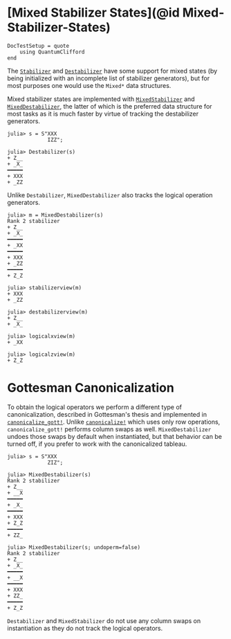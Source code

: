 # [Mixed Stabilizer States](@id Mixed-Stabilizer-States)

```@meta
DocTestSetup = quote
    using QuantumClifford
end
```

The [`Stabilizer`](@ref) and [`Destabilizer`](@ref) have some support for mixed
states (by being initialized with an incomplete list of stabilizer generators),
but for most purposes one would use the `Mixed*` data structures.

Mixed stabilizer states are implemented with [`MixedStabilizer`](@ref) and
[`MixedDestabilizer`](@ref), the latter of which is the preferred data structure
for most tasks as it is much faster by virtue of tracking the destabilizer
generators.

```jldoctest mix
julia> s = S"XXX
             IZZ";

julia> Destabilizer(s)
+ Z__
+ _X_
━━━━━
+ XXX
+ _ZZ
```

Unlike `Destabilizer`, `MixedDestabilizer` also tracks the logical
operation generators.

```jldoctest mix
julia> m = MixedDestabilizer(s)
Rank 2 stabilizer
+ Z__
+ _X_
━━━━━
+ _XX
━━━━━
+ XXX
+ _ZZ
━━━━━
+ Z_Z

julia> stabilizerview(m)
+ XXX
+ _ZZ

julia> destabilizerview(m)
+ Z__
+ _X_

julia> logicalxview(m)
+ _XX

julia> logicalzview(m)
+ Z_Z
```

# Gottesman Canonicalization

To obtain the logical operators we perform a different type of canonicalization,
described in Gottesman's thesis and implemented in [`canonicalize_gott!`](@ref).
Unlike [`canonicalize!`](@ref) which uses only row operations,
`canonicalize_gott!` performs column swaps as well. `MixedDestabilizer` undoes
those swaps by default when instantiated, but that behavior can be turned off,
if you prefer to work with the canonicalized tableau.

```jldoctest mix
julia> s = S"XXX
             ZIZ";

julia> MixedDestabilizer(s)
Rank 2 stabilizer
+ Z__
+ __X
━━━━━
+ _X_
━━━━━
+ XXX
+ Z_Z
━━━━━
+ ZZ_

julia> MixedDestabilizer(s; undoperm=false)
Rank 2 stabilizer
+ Z__
+ _X_
━━━━━
+ __X
━━━━━
+ XXX
+ ZZ_
━━━━━
+ Z_Z
```

`Destabilizer` and `MixedStabilizer` do not use any column swaps on
instantiation as they do not track the logical operators.
